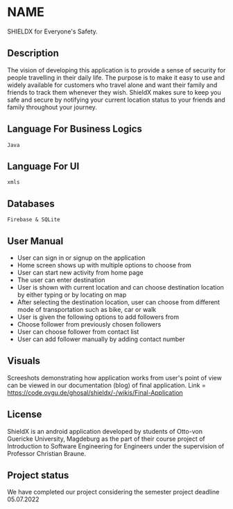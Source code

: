 # NAME

SHIELDX for Everyone's Safety.

## Description

The vision of developing this application is to provide a sense of security for people travelling in their daily life. The purpose is to make it easy to use and widely available for customers who travel alone and want their family and friends to track them whenever they wish. 
ShieldX makes sure to keep you safe and secure by notifying your current location status to your friends and family throughout your journey. 


## Language For Business Logics

```Java```

## Language For UI

```xmls```

## Databases
```Firebase & SQLite```

## User Manual 

- User can sign in or signup on the application
- Home screen shows up with multiple options to choose from
- User can start new activity from home page
- The user can enter destination
- User is shown with current location and can choose destination location  by either typing or by locating on map
- After selecting the destination location, user can choose from different mode of transportation such as bike, car or walk
- User is given the following options to add followers from
- Choose follower from previously chosen followers
- User can choose follower from contact list
- User can add follower manually by adding contact number


## Visuals
Screeshots demonstrating how application works from user's point of view can be viewed in our documentation (blog) of final application. 
Link = https://code.ovgu.de/ghosal/shieldx/-/wikis/Final-Application

## License
ShieldX is an android application developed by students of Otto-von Guericke University, Magdeburg as the part of their course project of Introduction to Software Engineering for Engineers under the supervision of Professor Christian Braune.

## Project status
We have completed our project considering the semester project deadline 05.07.2022
